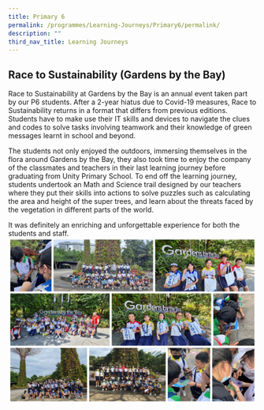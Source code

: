 ```yaml
---
title: Primary 6
permalink: /programmes/Learning-Journeys/Primary6/permalink/
description: ""
third_nav_title: Learning Journeys
---
```

## **Race to Sustainability (Gardens by the Bay)**
Race to Sustainability at Gardens by the Bay is an annual event taken part by our P6 students. After a 2-year hiatus due to Covid-19 measures, Race to Sustainability returns in a format that differs from previous editions. Students have to make use their IT skills and devices to navigate the clues and codes to solve tasks involving teamwork and their knowledge of green messages learnt in school and beyond.

The students not only enjoyed the outdoors, immersing themselves in the flora around Gardens by the Bay, they also took time to enjoy the company of the classmates and teachers in their last learning journey before graduating from Unity Primary School. To end off the learning journey, students undertook an Math and Science trail designed by our teachers where they put their skills into actions to solve puzzles such as calculating the area and height of the super trees, and learn about the threats faced by the vegetation in different parts of the world.

It was definitely an enriching and unforgettable experience for both the students and staff.
![](/images/Learning%20Journeys/2022/Primary%206/2022%20P6%20Race%20to%20Sustainability.jpg)